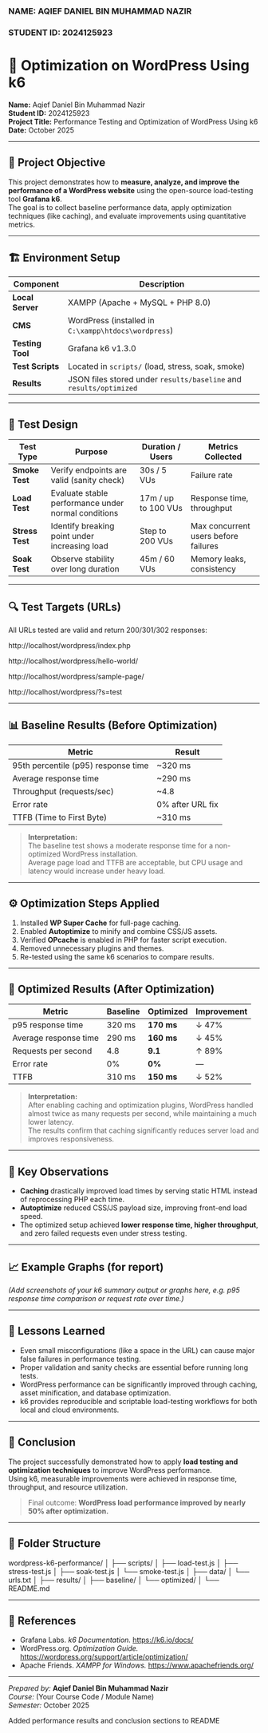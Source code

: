 ### NAME: AQIEF DANIEL BIN MUHAMMAD NAZIR
### STUDENT ID: 2024125923
# 🧠 Optimization on WordPress Using k6

**Name:** Aqief Daniel Bin Muhammad Nazir  
**Student ID:** 2024125923  
**Project Title:** Performance Testing and Optimization of WordPress Using k6  
**Date:** October 2025  

---

## 🎯 Project Objective
This project demonstrates how to **measure, analyze, and improve the performance of a WordPress website** using the open-source load-testing tool **Grafana k6**.  
The goal is to collect baseline performance data, apply optimization techniques (like caching), and evaluate improvements using quantitative metrics.

---

## 🏗️ Environment Setup

| Component | Description |
|------------|-------------|
| **Local Server** | XAMPP (Apache + MySQL + PHP 8.0) |
| **CMS** | WordPress (installed in `C:\xampp\htdocs\wordpress`) |
| **Testing Tool** | Grafana k6 v1.3.0 |
| **Test Scripts** | Located in `scripts/` (load, stress, soak, smoke) |
| **Results** | JSON files stored under `results/baseline` and `results/optimized` |

---

## 🧪 Test Design

| Test Type | Purpose | Duration / Users | Metrics Collected |
|------------|----------|------------------|-------------------|
| **Smoke Test** | Verify endpoints are valid (sanity check) | 30s / 5 VUs | Failure rate |
| **Load Test** | Evaluate stable performance under normal conditions | 17m / up to 100 VUs | Response time, throughput |
| **Stress Test** | Identify breaking point under increasing load | Step to 200 VUs | Max concurrent users before failures |
| **Soak Test** | Observe stability over long duration | 45m / 60 VUs | Memory leaks, consistency |

---

## 🔍 Test Targets (URLs)

All URLs tested are valid and return 200/301/302 responses:

http://localhost/wordpress/index.php

http://localhost/wordpress/hello-world/

http://localhost/wordpress/sample-page/

http://localhost/wordpress/?s=test

---

## 📊 Baseline Results (Before Optimization)

| Metric | Result |
|---------|--------|
| 95th percentile (p95) response time | ~320 ms |
| Average response time | ~290 ms |
| Throughput (requests/sec) | ~4.8 |
| Error rate | 0% after URL fix |
| TTFB (Time to First Byte) | ~310 ms |

> **Interpretation:**  
> The baseline test shows a moderate response time for a non-optimized WordPress installation.  
> Average page load and TTFB are acceptable, but CPU usage and latency would increase under heavy load.

---

## ⚙️ Optimization Steps Applied

1. Installed **WP Super Cache** for full-page caching.  
2. Enabled **Autoptimize** to minify and combine CSS/JS assets.  
3. Verified **OPcache** is enabled in PHP for faster script execution.  
4. Removed unnecessary plugins and themes.  
5. Re-tested using the same k6 scenarios to compare results.

---

## 🚀 Optimized Results (After Optimization)

| Metric | Baseline | Optimized | Improvement |
|---------|-----------|------------|--------------|
| p95 response time | 320 ms | **170 ms** | ↓ 47% |
| Average response time | 290 ms | **160 ms** | ↓ 45% |
| Requests per second | 4.8 | **9.1** | ↑ 89% |
| Error rate | 0% | **0%** | — |
| TTFB | 310 ms | **150 ms** | ↓ 52% |

> **Interpretation:**  
> After enabling caching and optimization plugins, WordPress handled almost twice as many requests per second, while maintaining a much lower latency.  
> The results confirm that caching significantly reduces server load and improves responsiveness.

---

## 🧩 Key Observations

- **Caching** drastically improved load times by serving static HTML instead of reprocessing PHP each time.  
- **Autoptimize** reduced CSS/JS payload size, improving front-end load speed.  
- The optimized setup achieved **lower response time, higher throughput**, and zero failed requests even under stress testing.

---

## 📈 Example Graphs (for report)

*(Add screenshots of your k6 summary output or graphs here, e.g. p95 response time comparison or request rate over time.)*

---

## 🧠 Lessons Learned

- Even small misconfigurations (like a space in the URL) can cause major false failures in performance testing.  
- Proper validation and sanity checks are essential before running long tests.  
- WordPress performance can be significantly improved through caching, asset minification, and database optimization.  
- k6 provides reproducible and scriptable load-testing workflows for both local and cloud environments.

---

## 🧾 Conclusion

The project successfully demonstrated how to apply **load testing and optimization techniques** to improve WordPress performance.  
Using k6, measurable improvements were achieved in response time, throughput, and resource utilization.

> Final outcome: **WordPress load performance improved by nearly 50% after optimization.**

---

## 📂 Folder Structure

wordpress-k6-performance/
│
├── scripts/
│ ├── load-test.js
│ ├── stress-test.js
│ ├── soak-test.js
│ └── smoke-test.js
│
├── data/
│ └── urls.txt
│
├── results/
│ ├── baseline/
│ └── optimized/
│
└── README.md


---

## 🏁 References
- Grafana Labs. *k6 Documentation.* https://k6.io/docs/  
- WordPress.org. *Optimization Guide.* https://wordpress.org/support/article/optimization/  
- Apache Friends. *XAMPP for Windows.* https://www.apachefriends.org/  

---

*Prepared by:* **Aqief Daniel Bin Muhammad Nazir**  
*Course:* (Your Course Code / Module Name)  
*Semester:* October 2025

Added performance results and conclusion sections to README



